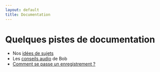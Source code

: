 ```yaml
---
layout: default
title: Documentation
---
```

# Quelques pistes de documentation

* Nos [idées de sujets](idees.html)
* Les [conseils audio](audio.html) de Bob
* [Comment se passe un enregistrement ?](enregistrement.html)

